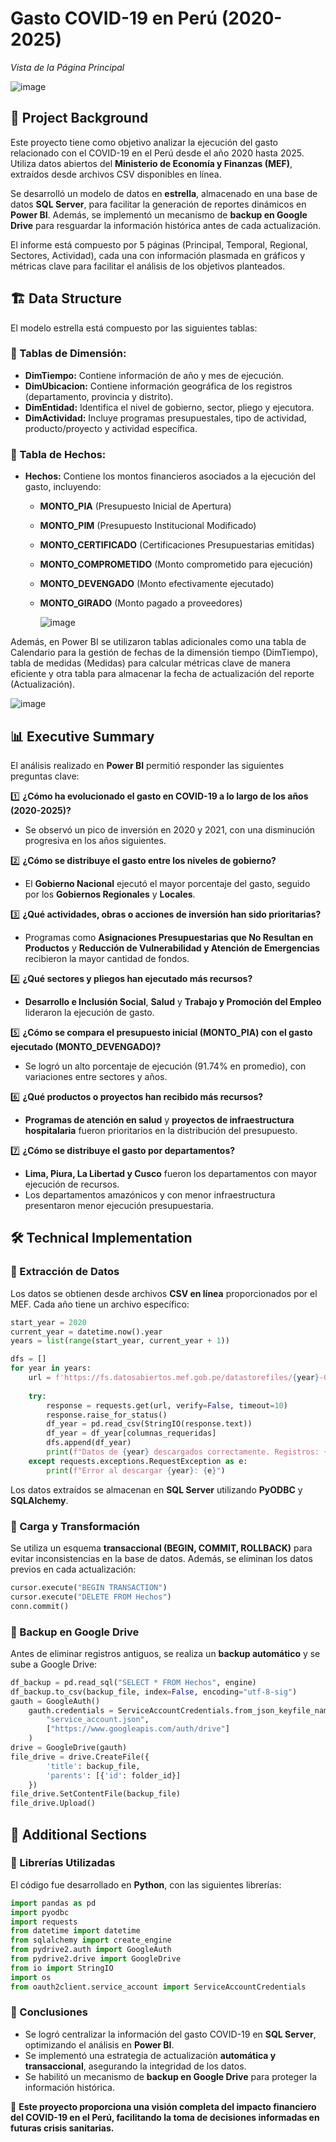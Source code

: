 # Gasto COVID-19 en Perú (2020-2025)

_Vista de la Página Principal_

![image](https://github.com/user-attachments/assets/3e0e01c5-df30-43c6-aaeb-4db6b03e166d)

## 📌 Project Background
Este proyecto tiene como objetivo analizar la ejecución del gasto relacionado con el COVID-19 en el Perú desde el año 2020 hasta 2025. Utiliza datos abiertos del **Ministerio de Economía y Finanzas (MEF)**, extraídos desde archivos CSV disponibles en línea.

Se desarrolló un modelo de datos en **estrella**, almacenado en una base de datos **SQL Server**, para facilitar la generación de reportes dinámicos en **Power BI**. Además, se implementó un mecanismo de **backup en Google Drive** para resguardar la información histórica antes de cada actualización.

El informe está compuesto por 5 páginas (Principal, Temporal, Regional, Sectores, Actividad), cada una con información plasmada en gráficos y métricas clave para facilitar el análisis de los objetivos planteados.

## 🏗️ Data Structure
El modelo estrella está compuesto por las siguientes tablas:

### 🔹 Tablas de Dimensión:
- **DimTiempo:** Contiene información de año y mes de ejecución.
- **DimUbicacion:** Contiene información geográfica de los registros (departamento, provincia y distrito).
- **DimEntidad:** Identifica el nivel de gobierno, sector, pliego y ejecutora.
- **DimActividad:** Incluye programas presupuestales, tipo de actividad, producto/proyecto y actividad específica.

### 🔹 Tabla de Hechos:
- **Hechos:** Contiene los montos financieros asociados a la ejecución del gasto, incluyendo:
  - **MONTO_PIA** (Presupuesto Inicial de Apertura)
  - **MONTO_PIM** (Presupuesto Institucional Modificado)
  - **MONTO_CERTIFICADO** (Certificaciones Presupuestarias emitidas)
  - **MONTO_COMPROMETIDO** (Monto comprometido para ejecución)
  - **MONTO_DEVENGADO** (Monto efectivamente ejecutado)
  - **MONTO_GIRADO** (Monto pagado a proveedores)

    ![image](https://github.com/user-attachments/assets/676644c6-786b-4150-8acf-b3be68091cc4)

Además, en Power BI se utilizaron tablas adicionales como una tabla de Calendario para la gestión de fechas de la dimensión tiempo (DimTiempo), tabla de medidas (Medidas) para calcular métricas clave de manera eficiente y otra tabla para almacenar la fecha de actualización del reporte (Actualización).

   ![image](https://github.com/user-attachments/assets/5eb93f94-d9df-4912-8e98-0322071c8b68)


## 📊 Executive Summary
El análisis realizado en **Power BI** permitió responder las siguientes preguntas clave:

1️⃣ **¿Cómo ha evolucionado el gasto en COVID-19 a lo largo de los años (2020-2025)?**
   - Se observó un pico de inversión en 2020 y 2021, con una disminución progresiva en los años siguientes.

2️⃣ **¿Cómo se distribuye el gasto entre los niveles de gobierno?**
   - El **Gobierno Nacional** ejecutó el mayor porcentaje del gasto, seguido por los **Gobiernos Regionales** y **Locales**.

3️⃣ **¿Qué actividades, obras o acciones de inversión han sido prioritarias?**
   - Programas como **Asignaciones Presupuestarias que No Resultan en Productos** y **Reducción de Vulnerabilidad y Atención de Emergencias** recibieron la mayor cantidad de fondos.

4️⃣ **¿Qué sectores y pliegos han ejecutado más recursos?**
   - **Desarrollo e Inclusión Social**, **Salud** y **Trabajo y Promoción del Empleo** lideraron la ejecución de gasto.

5️⃣ **¿Cómo se compara el presupuesto inicial (MONTO_PIA) con el gasto ejecutado (MONTO_DEVENGADO)?**
   - Se logró un alto porcentaje de ejecución (91.74% en promedio), con variaciones entre sectores y años.

6️⃣ **¿Qué productos o proyectos han recibido más recursos?**
   - **Programas de atención en salud** y **proyectos de infraestructura hospitalaria** fueron prioritarios en la distribución del presupuesto.

7️⃣ **¿Cómo se distribuye el gasto por departamentos?**
   - **Lima, Piura, La Libertad y Cusco** fueron los departamentos con mayor ejecución de recursos.
   - Los departamentos amazónicos y con menor infraestructura presentaron menor ejecución presupuestaria.


## 🛠️ Technical Implementation

### 🔹 Extracción de Datos
Los datos se obtienen desde archivos **CSV en línea** proporcionados por el MEF. Cada año tiene un archivo específico:
```python
start_year = 2020
current_year = datetime.now().year
years = list(range(start_year, current_year + 1))

dfs = []
for year in years:
    url = f'https://fs.datosabiertos.mef.gob.pe/datastorefiles/{year}-Gasto-COVID-19.csv'
    
    try:
        response = requests.get(url, verify=False, timeout=10)
        response.raise_for_status()
        df_year = pd.read_csv(StringIO(response.text))
        df_year = df_year[columnas_requeridas]
        dfs.append(df_year)
        print(f"Datos de {year} descargados correctamente. Registros: {len(df_year)}")
    except requests.exceptions.RequestException as e:
        print(f"Error al descargar {year}: {e}")
```
Los datos extraídos se almacenan en **SQL Server** utilizando **PyODBC** y **SQLAlchemy**.

### 🔹 Carga y Transformación
Se utiliza un esquema **transaccional (BEGIN, COMMIT, ROLLBACK)** para evitar inconsistencias en la base de datos. Además, se eliminan los datos previos en cada actualización:
```python
cursor.execute("BEGIN TRANSACTION")
cursor.execute("DELETE FROM Hechos")
conn.commit()
```

### 🔹 Backup en Google Drive
Antes de eliminar registros antiguos, se realiza un **backup automático** y se sube a Google Drive:
```python
df_backup = pd.read_sql("SELECT * FROM Hechos", engine)
df_backup.to_csv(backup_file, index=False, encoding="utf-8-sig")
gauth = GoogleAuth()
    gauth.credentials = ServiceAccountCredentials.from_json_keyfile_name(
        "service_account.json",
        ["https://www.googleapis.com/auth/drive"]
    )
drive = GoogleDrive(gauth)
file_drive = drive.CreateFile({
        'title': backup_file,
        'parents': [{'id': folder_id}]
    })
file_drive.SetContentFile(backup_file)
file_drive.Upload()
```

## 📂 Additional Sections
### 🔹 Librerías Utilizadas
El código fue desarrollado en **Python**, con las siguientes librerías:
```python
import pandas as pd
import pyodbc
import requests
from datetime import datetime
from sqlalchemy import create_engine
from pydrive2.auth import GoogleAuth
from pydrive2.drive import GoogleDrive
from io import StringIO
import os
from oauth2client.service_account import ServiceAccountCredentials
```

### 🔹 Conclusiones
- Se logró centralizar la información del gasto COVID-19 en **SQL Server**, optimizando el análisis en **Power BI**.
- Se implementó una estrategia de actualización **automática y transaccional**, asegurando la integridad de los datos.
- Se habilitó un mecanismo de **backup en Google Drive** para proteger la información histórica.

📌 **Este proyecto proporciona una visión completa del impacto financiero del COVID-19 en el Perú, facilitando la toma de decisiones informadas en futuras crisis sanitarias.**
